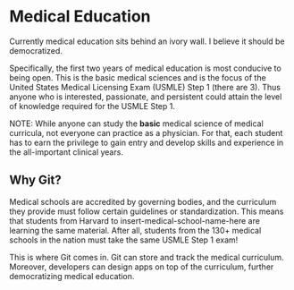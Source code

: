 Medical Education
=================

Currently medical education sits behind an ivory wall. I believe it should be democratized. 

Specifically, the first two years of medical education is most conducive to being open. This is the basic medical sciences and is the focus of the United States Medical Licensing Exam (USMLE) Step 1 (there are 3). Thus anyone who is interested, passionate, and persistent could attain the level of knowledge required for the USMLE Step 1.

NOTE: While anyone can study the **basic** medical science of medical curricula, not everyone can practice as a physician. For that, each student has to earn the privilege to gain entry and develop skills and experience in the all-important clinical years.

Why Git?
---------

Medical schools are accredited by governing bodies, and the curriculum they provide must follow certain guidelines or standardization. This means that students from Harvard to insert-medical-school-name-here are learning the same material. After all, students from the 130+ medical schools in the nation must take the same USMLE Step 1 exam!

This is where Git comes in. Git can store and track the medical curriculum. Moreover, developers can design apps on top of the curriculum, further democratizing medical education.



